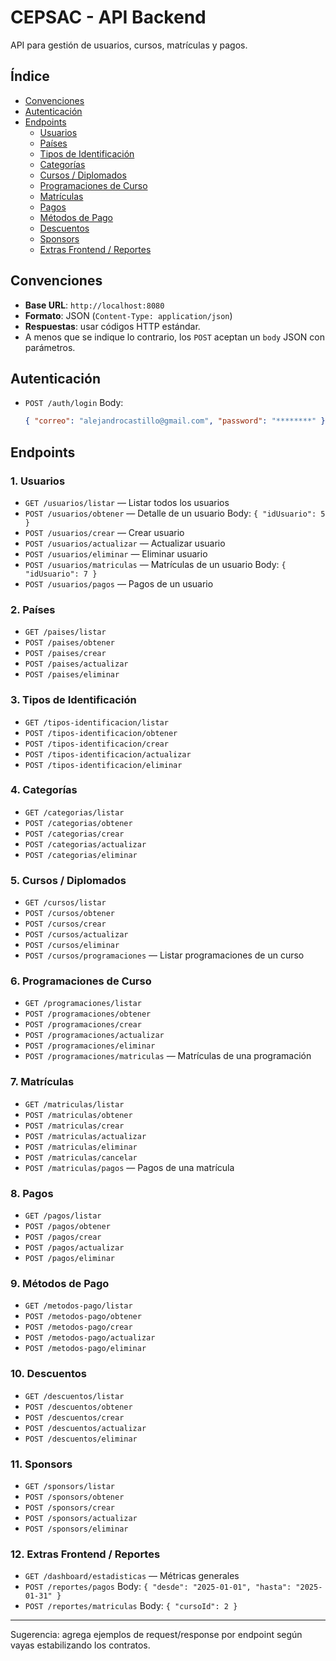 # CEPSAC - API Backend

API para gestión de usuarios, cursos, matrículas y pagos.

## Índice
- [Convenciones](#convenciones)
- [Autenticación](#autenticación)
- [Endpoints](#endpoints)
  - [Usuarios](#1-usuarios)
  - [Países](#2-países)
  - [Tipos de Identificación](#3-tipos-de-identificación)
  - [Categorías](#4-categorías)
  - [Cursos / Diplomados](#5-cursos--diplomados)
  - [Programaciones de Curso](#6-programaciones-de-curso)
  - [Matrículas](#7-matrículas)
  - [Pagos](#8-pagos)
  - [Métodos de Pago](#9-métodos-de-pago)
  - [Descuentos](#10-descuentos)
  - [Sponsors](#11-sponsors)
  - [Extras Frontend / Reportes](#12-extras-frontend--reportes)

## Convenciones
- **Base URL**: `http://localhost:8080`
- **Formato**: JSON (`Content-Type: application/json`)
- **Respuestas**: usar códigos HTTP estándar.
- A menos que se indique lo contrario, los `POST` aceptan un `body` JSON con parámetros.

## Autenticación
- `POST /auth/login`
  Body:
  ```json
  { "correo": "alejandrocastillo@gmail.com", "password": "********" }
  ```

## Endpoints

### 1. Usuarios
- `GET /usuarios/listar` — Listar todos los usuarios
- `POST /usuarios/obtener` — Detalle de un usuario
  Body: `{ "idUsuario": 5 }`
- `POST /usuarios/crear` — Crear usuario
- `POST /usuarios/actualizar` — Actualizar usuario
- `POST /usuarios/eliminar` — Eliminar usuario
- `POST /usuarios/matriculas` — Matrículas de un usuario
  Body: `{ "idUsuario": 7 }`
- `POST /usuarios/pagos` — Pagos de un usuario

### 2. Países
- `GET /paises/listar`
- `POST /paises/obtener`
- `POST /paises/crear`
- `POST /paises/actualizar`
- `POST /paises/eliminar`

### 3. Tipos de Identificación
- `GET /tipos-identificacion/listar`
- `POST /tipos-identificacion/obtener`
- `POST /tipos-identificacion/crear`
- `POST /tipos-identificacion/actualizar`
- `POST /tipos-identificacion/eliminar`

### 4. Categorías
- `GET /categorias/listar`
- `POST /categorias/obtener`
- `POST /categorias/crear`
- `POST /categorias/actualizar`
- `POST /categorias/eliminar`

### 5. Cursos / Diplomados
- `GET /cursos/listar`
- `POST /cursos/obtener`
- `POST /cursos/crear`
- `POST /cursos/actualizar`
- `POST /cursos/eliminar`
- `POST /cursos/programaciones` — Listar programaciones de un curso

### 6. Programaciones de Curso
- `GET /programaciones/listar`
- `POST /programaciones/obtener`
- `POST /programaciones/crear`
- `POST /programaciones/actualizar`
- `POST /programaciones/eliminar`
- `POST /programaciones/matriculas` — Matrículas de una programación

### 7. Matrículas
- `GET /matriculas/listar`
- `POST /matriculas/obtener`
- `POST /matriculas/crear`
- `POST /matriculas/actualizar`
- `POST /matriculas/eliminar`
- `POST /matriculas/cancelar`
- `POST /matriculas/pagos` — Pagos de una matrícula

### 8. Pagos
- `GET /pagos/listar`
- `POST /pagos/obtener`
- `POST /pagos/crear`
- `POST /pagos/actualizar`
- `POST /pagos/eliminar`

### 9. Métodos de Pago
- `GET /metodos-pago/listar`
- `POST /metodos-pago/obtener`
- `POST /metodos-pago/crear`
- `POST /metodos-pago/actualizar`
- `POST /metodos-pago/eliminar`

### 10. Descuentos
- `GET /descuentos/listar`
- `POST /descuentos/obtener`
- `POST /descuentos/crear`
- `POST /descuentos/actualizar`
- `POST /descuentos/eliminar`

### 11. Sponsors
- `GET /sponsors/listar`
- `POST /sponsors/obtener`
- `POST /sponsors/crear`
- `POST /sponsors/actualizar`
- `POST /sponsors/eliminar`

### 12. Extras Frontend / Reportes
- `GET /dashboard/estadisticas` — Métricas generales
- `POST /reportes/pagos`
  Body: `{ "desde": "2025-01-01", "hasta": "2025-01-31" }`
- `POST /reportes/matriculas`
  Body: `{ "cursoId": 2 }`

---
Sugerencia: agrega ejemplos de request/response por endpoint según vayas estabilizando los contratos.